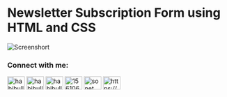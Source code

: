 # Newsletter Subscription Form using HTML and CSS
![Screenshort](https://user-images.githubusercontent.com/82251942/115703050-75f98300-a38b-11eb-8bbe-d3e8658eee77.jpg)

<h3 align="left">Connect with me:</h3>
<p align="left">
<a href="https://instagram.com/habibullasonet" target="blank"><img align="center" src="https://raw.githubusercontent.com/rahuldkjain/github-profile-readme-generator/master/src/images/icons/Social/instagram.svg" alt="habibullasonet" height="30" width="40" /></a>
<a href="https://fb.com/habibulla.sonet" target="blank"><img align="center" src="https://raw.githubusercontent.com/rahuldkjain/github-profile-readme-generator/master/src/images/icons/Social/facebook.svg" alt="habibulla.sonet" height="30" width="40" /></a>
<a href="https://twitter.com/habibullasonet" target="blank"><img align="center" src="https://raw.githubusercontent.com/rahuldkjain/github-profile-readme-generator/master/src/images/icons/Social/twitter.svg" alt="habibullasonet" height="30" width="40" /></a>
<a href="https://stackoverflow.com/users/15610618" target="blank"><img align="center" src="https://raw.githubusercontent.com/rahuldkjain/github-profile-readme-generator/master/src/images/icons/Social/stack-overflow.svg" alt="15610618" height="30" width="40" /></a>
<a href="https://www.hackerrank.com/sonet" target="blank"><img align="center" src="https://raw.githubusercontent.com/rahuldkjain/github-profile-readme-generator/master/src/images/icons/Social/hackerrank.svg" alt="sonet" height="30" width="40" /></a>
<a href="https://www.youtube.com/c/https://www.youtube.com/channel/uc4fwx--cfa6hoxf-6mp2b3w" target="blank"><img align="center" src="https://raw.githubusercontent.com/rahuldkjain/github-profile-readme-generator/master/src/images/icons/Social/youtube.svg" alt="https://www.youtube.com/channel/uc4fwx--cfa6hoxf-6mp2b3w" height="30" width="40" /></a>
</p>
